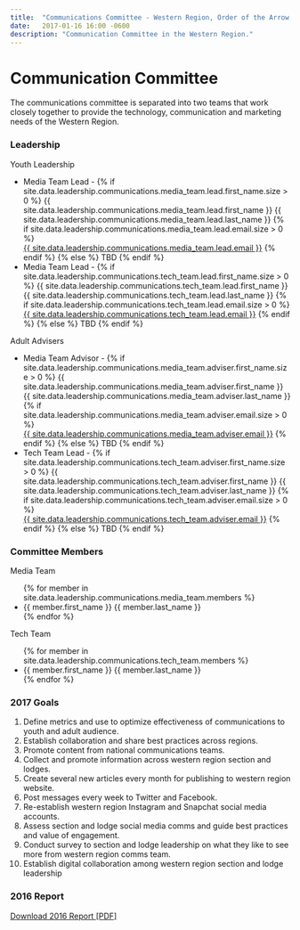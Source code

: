 ```yaml
---
title:  "Communications Committee - Western Region, Order of the Arrow, Boy Scouts of America"
date:   2017-01-16 16:00 -0600
description: "Communication Committee in the Western Region."
---
```


# Communication Committee

The communications committee is separated into two teams that work closely together to provide the technology, communication and marketing needs of the Western Region.

### Leadership

<div class="row">
	<div class="col-xs-12 col-sm-6">
		<div class="panel panel-default">
			<div class="panel-heading">
			 Youth Leadership
			</div>
			<ul class="list-group">
			  <li class="list-group-item">
          Media Team Lead -
          {% if site.data.leadership.communications.media_team.lead.first_name.size > 0 %}
            {{ site.data.leadership.communications.media_team.lead.first_name }} {{ site.data.leadership.communications.media_team.lead.last_name }}
						{% if site.data.leadership.communications.media_team.lead.email.size > 0 %}
							<br><a href="mailto:{{ site.data.leadership.communications.media_team.lead.email }}">{{ site.data.leadership.communications.media_team.lead.email }}</a>
						{% endif %}
					{% else %}
						TBD
          {% endif %}
        </li>
        <li class="list-group-item">
          Media Team Lead -
          {% if site.data.leadership.communications.tech_team.lead.first_name.size > 0 %}
            {{ site.data.leadership.communications.tech_team.lead.first_name }} {{ site.data.leadership.communications.tech_team.lead.last_name }}
						{% if site.data.leadership.communications.tech_team.lead.email.size > 0 %}
							<br><a href="mailto:{{ site.data.leadership.communications.tech_team.lead.email }}">{{ site.data.leadership.communications.tech_team.lead.email }}</a>
						{% endif %}
					{% else %}
						TBD
          {% endif %}
        </li>
			</ul>
		</div>
	</div>
	<div class="col-xs-12 col-sm-6">
		<div class="panel panel-default">
			<div class="panel-heading">
			 Adult Advisers
			</div>
			<ul class="list-group">
			  <li class="list-group-item">
          Media Team Advisor -
          {% if site.data.leadership.communications.media_team.adviser.first_name.size > 0 %}
            {{ site.data.leadership.communications.media_team.adviser.first_name }} {{ site.data.leadership.communications.media_team.adviser.last_name }}
						{% if site.data.leadership.communications.media_team.adviser.email.size > 0 %}
							<br><a href="mailto:{{ site.data.leadership.communications.media_team.adviser.email }}">{{ site.data.leadership.communications.media_team.adviser.email }}</a>
						{% endif %}
					{% else %}
						TBD
          {% endif %}
        </li>
        <li class="list-group-item">
          Tech Team Lead -
          {% if site.data.leadership.communications.tech_team.adviser.first_name.size > 0 %}
            {{ site.data.leadership.communications.tech_team.adviser.first_name }} {{ site.data.leadership.communications.tech_team.adviser.last_name }}
						{% if site.data.leadership.communications.tech_team.adviser.email.size > 0 %}
							<br><a href="mailto:{{ site.data.leadership.communications.tech_team.adviser.email }}">{{ site.data.leadership.communications.tech_team.adviser.email }}</a>
						{% endif %}
					{% else %}
						TBD
          {% endif %}
        </li>
			</ul>
		</div>
	</div>
</div>

### Committee Members

<div class="row leadership">
	<div class="col-xs-12 col-sm-6">
		<div class="panel panel-default">
			<div class="panel-heading">
			 Media Team
			</div>
			<ul class="list-group">
			  {% for member in site.data.leadership.communications.media_team.members %}
          <li class="list-group-item">{{ member.first_name }} {{ member.last_name }} </li>
        {% endfor %}
			</ul>
		</div>
	</div>
	<div class="col-xs-12 col-sm-6">
		<div class="panel panel-default">
			<div class="panel-heading">
			 Tech Team
			</div>
			<ul class="list-group">
			  {% for member in site.data.leadership.communications.tech_team.members %}
          <li class="list-group-item">{{ member.first_name }} {{ member.last_name }} </li>
        {% endfor %}
			</ul>
		</div>
	</div>
</div>

### 2017 Goals

1. Define metrics and use to optimize effectiveness of communications to youth and adult audience.
2. Establish collaboration and share best practices across regions.
3. Promote content from national communications teams.
4. Collect and promote information across western region section and lodges.
5. Create several new articles every month for publishing to western region website.
6. Post messages every week to Twitter and Facebook.
7. Re-establish western region Instagram and Snapchat social media accounts.
8. Assess section and lodge social media comms and guide best practices and value of engagement.
9. Conduct survey to section and lodge leadership on what they like to see more from western region comms team.
10. Establish digital collaboration among western region section and lodge leadership

### 2016 Report

<a href="{{ site.baseurl }}leadership/communications/assets/2016-communications-committee-report.pdf" class="btn btn-lg btn-primary btn-block"><i class="fa fa-file-pdf"></i> Download 2016 Report [PDF]</a>